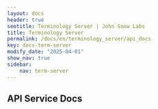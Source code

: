 ```yaml
---
layout: docs
header: true
seotitle: Terminology Server | John Snow Labs
title: Terminology Server 
permalink: /docs/en/terminology_server/api_docs
key: docs-term-server
modify_date: "2025-04-01"
show_nav: true
sidebar:
    nav: term-server
---
```


## API Service Docs
